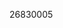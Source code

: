 [//]: # (Created by ./bin/manage_files.pl from ./species/Trichinella_patagoniensis/PRJNA257433/Trichinella_patagoniensis_PRJNA257433.publication.html on Thu Jun 11 13:46:17 2020)
26830005
